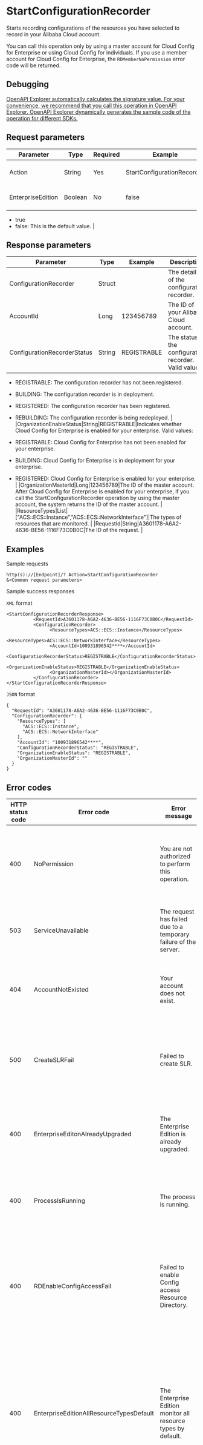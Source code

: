 # StartConfigurationRecorder

Starts recording configurations of the resources you have selected to record in your Alibaba Cloud account.

You can call this operation only by using a master account for Cloud Config for Enterprise or using Cloud Config for individuals. If you use a member account for Cloud Config for Enterprise, the `RDMemberNoPermission` error code will be returned.

## Debugging

[OpenAPI Explorer automatically calculates the signature value. For your convenience, we recommend that you call this operation in OpenAPI Explorer. OpenAPI Explorer dynamically generates the sample code of the operation for different SDKs.](https://api.aliyun.com/#product=Config&api=StartConfigurationRecorder&type=RPC&version=2019-01-08)

## Request parameters

|Parameter|Type|Required|Example|Description|
|---------|----|--------|-------|-----------|
|Action|String|Yes|StartConfigurationRecorder|The operation that you want to perform. Set the value to StartConfigurationRecorder. |
|EnterpriseEdition|Boolean|No|false|Specifies whether to use Cloud Config for Enterprise. Valid values:

-   true
-   false: This is the default value. |

## Response parameters

|Parameter|Type|Example|Description|
|---------|----|-------|-----------|
|ConfigurationRecorder|Struct| |The details of the configuration recorder. |
|AccountId|Long|123456789|The ID of your Alibaba Cloud account. |
|ConfigurationRecorderStatus|String|REGISTRABLE|The status of the configuration recorder. Valid values:

-   REGISTRABLE: The configuration recorder has not been registered.
-   BUILDING: The configuration recorder is in deployment.
-   REGISTERED: The configuration recorder has been registered.
-   REBUILDING: The configuration recorder is being redeployed. |
|OrganizationEnableStatus|String|REGISTRABLE|Indicates whether Cloud Config for Enterprise is enabled for your enterprise. Valid values:

-   REGISTRABLE: Cloud Config for Enterprise has not been enabled for your enterprise.
-   BUILDING: Cloud Config for Enterprise is in deployment for your enterprise.
-   REGISTERED: Cloud Config for Enterprise is enabled for your enterprise. |
|OrganizationMasterId|Long|123456789|The ID of the master account. After Cloud Config for Enterprise is enabled for your enterprise, if you call the StartConfigurationRecorder operation by using the master account, the system returns the ID of the master account. |
|ResourceTypes|List|\["ACS::ECS::Instance","ACS::ECS::NetworkInterface"\]|The types of resources that are monitored. |
|RequestId|String|A3601178-A6A2-4636-BE56-1116F73C0B0C|The ID of the request. |

## Examples

Sample requests

```
http(s)://[Endpoint]/? Action=StartConfigurationRecorder
&<Common request parameters>
```

Sample success responses

`XML` format

```
<StartConfigurationRecorderResponse>
          <RequestId>A3601178-A6A2-4636-BE56-1116F73C0B0C</RequestId>
          <ConfigurationRecorder>
                <ResourceTypes>ACS::ECS::Instance</ResourceTypes>
                <ResourceTypes>ACS::ECS::NetworkInterface</ResourceTypes>
                <AccountId>100931896542****</AccountId>
                <ConfigurationRecorderStatus>REGISTRABLE</ConfigurationRecorderStatus>
                <OrganizationEnableStatus>REGISTRABLE</OrganizationEnableStatus>
                <OrganizationMasterId></OrganizationMasterId>
          </ConfigurationRecorder>
</StartConfigurationRecorderResponse>
```

`JSON` format

```
{
  "RequestId": "A3601178-A6A2-4636-BE56-1116F73C0B0C",  
  "ConfigurationRecorder": {
    "ResourceTypes": [
      "ACS::ECS::Instance",
      "ACS::ECS::NetworkInterface"
    ],
    "AccountId": "100931896542****",
    "ConfigurationRecorderStatus": "REGISTRABLE",
    "OrganizationEnableStatus": "REGISTRABLE",
    "OrganizationMasterId": ""
  }
}
```

## Error codes

|HTTP status code|Error code|Error message|Description|
|----------------|----------|-------------|-----------|
|400|NoPermission|You are not authorized to perform this operation.|The error message returned because you are not authorized to perform the specified operation.|
|503|ServiceUnavailable|The request has failed due to a temporary failure of the server.|The error message returned because the service is unavailable.|
|404|AccountNotExisted|Your account does not exist.|The error message returned because your account does not exist.|
|500|CreateSLRFail|Failed to create SLR.|The error message returned because the service linked role for Cloud Config failed to be created.|
|400|EnterpriseEditonAlreadyUpgraded|The Enterprise Edition is already upgraded.|The error message returned because Cloud Config for Enterprise has been enabled.|
|400|ProcessIsRunning|The process is running.|The error message returned because the service initialization is in progress.|
|400|RDEnableConfigAccessFail|Failed to enable Config access Resource Directory.|The error message returned because the system failed to access the resource directory when you enable Cloud Config for Enterprise.|
|400|EnterpriseEditionAllResourceTypesDefault|The Enterprise Edition monitor all resource types by default.|The error message returned because Cloud Config for Enterprise monitors all supported types of resources by default and you cannot use a member account to modify the monitoring scope.|
|400|RDMemberNoPermission|You are not authorized to perform the operation. The reasons include: 1. You have not enabled the resource directory service. 2. You are not using the administrator account of resource directory.|The error message returned because you are not authorized to perform the specified operation potentially for one of the following reasons:1. You have not enabled a resource directory.2. You are not using the master account of the specified resource directory.|

For a list of error codes, visit the [API Error Center](https://error-center.alibabacloud.com/status/product/Config).

